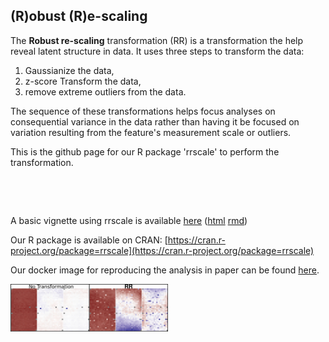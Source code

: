 ## (R)obust (R)e-scaling

The **Robust re-scaling** transformation (RR) is a transformation the help reveal latent structure in data. It uses three steps to transform the data:

1. Gaussianize the data,
2. z-score Transform the data,
3. remove extreme outliers from the data.

The sequence of these transformations helps focus analyses on consequential variance in the data rather than  having it be focused on variation resulting from the feature's  measurement scale or outliers.

This is the github page for our R package 'rrscale' to perform the transformation.

&nbsp;

&nbsp;

A basic vignette using rrscale is available [here](vign/rescaling_data.md) ([html](vign/rescaling_data.html) [rmd](vign/rescaling_data.Rmd))

Our R package is available on CRAN: [https://cran.r-project.org/package=rrscale](https://cran.r-project.org/package=rrscale)

Our docker image for reproducing the analysis in paper can be found [here](https://hub.docker.com/r/gjhunt/rr/).

<img src="asvd.jpg" width="50%" align="left">
